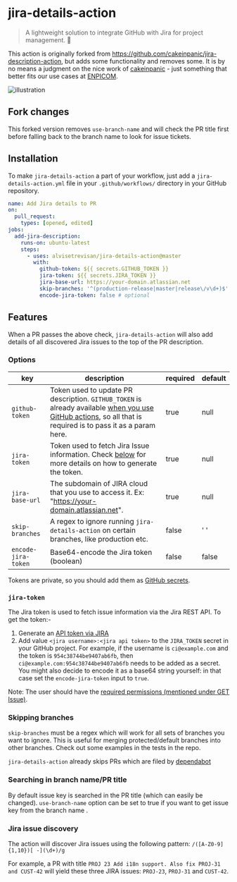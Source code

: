 # jira-details-action

> A lightweight solution to integrate GitHub with Jira for project management. 🔎

This action is originally forked from https://github.com/cakeinpanic/jira-description-action, but adds some functionality and removes some. It is by no means a judgment on the nice work of [cakeinpanic](https://github.com/cakeinpanic) - just something that better fits our use cases at [ENPICOM](https://www.enpicom.com).

![illustration](illustration.png)

## Fork changes

This forked version removes `use-branch-name` and will check the PR title first before falling back to the branch name to look for issue tickets.

## Installation

To make `jira-details-action` a part of your workflow, just add a `jira-details-action.yml` file in your `.github/workflows/` directory in your GitHub repository.

```yml
name: Add Jira details to PR
on:
  pull_request:
    types: [opened, edited]
jobs:
  add-jira-description:
    runs-on: ubuntu-latest
    steps:
      - uses: alvisetrevisan/jira-details-action@master
        with:
          github-token: ${{ secrets.GITHUB_TOKEN }}
          jira-token: ${{ secrets.JIRA_TOKEN }}
          jira-base-url: https://your-domain.atlassian.net
          skip-branches: '^(production-release|master|release\/v\d+)$' # optional
          encode-jira-token: false # optional
```

## Features
When a PR passes the above check, `jira-details-action` will also add details of all discovered Jira issues to the top of the PR description. 

### Options

| key                    | description                                                                                                                                                                                                                                                                                                        | required | default |
| ---------------------- | ------------------------------------------------------------------------------------------------------------------------------------------------------------------------------------------------------------------------------------------------------------------------------------------------------------------ | -------- | ------- |
| `github-token`         | Token used to update PR description. `GITHUB_TOKEN` is already available [when you use GitHub actions](https://help.github.com/en/actions/automating-your-workflow-with-github-actions/authenticating-with-the-github_token#about-the-github_token-secret), so all that is required is to pass it as a param here. | true     | null    |
| `jira-token`           | Token used to fetch Jira Issue information.  Check [below](#jira-token) for more details on how to generate the token.                                                                                                          | true     | null    |
| `jira-base-url`        | The subdomain of JIRA cloud that you use to access it. Ex: "https://your-domain.atlassian.net".                                                                                                                                                                                                                    | true     | null    |
| `skip-branches`        | A regex to ignore running `jira-details-action` on certain branches, like production etc.                                                                                                                                                                                                                                    | false    | ' '     | | false    | false     |
| `encode-jira-token`    | Base64-encode the Jira token (boolean)                                                                                                                                                                                                                                   | false    | false     |

Tokens are private, so you should add them as [GitHub secrets](https://help.github.com/en/actions/automating-your-workflow-with-github-actions/creating-and-using-encrypted-secrets).

### `jira-token`

The Jira token is used to fetch issue information via the Jira REST API. To get the token:-
1. Generate an [API token via JIRA](https://confluence.atlassian.com/cloud/api-tokens-938839638.html)
2. Add value `<jira username>:<jira api token>` to the `JIRA_TOKEN` secret in your GitHub project.
   For example, if the username is `ci@example.com` and the token is `954c38744be9407ab6fb`, then `ci@example.com:954c38744be9407ab6fb` needs to be added as a secret. You might also decide to encode it as a base64 string yourself: in that case set the `encode-jira-token` input to `true`.

Note: The user should have the [required permissions (mentioned under GET Issue)](https://developer.atlassian.com/cloud/jira/platform/rest/v3/?utm_source=%2Fcloud%2Fjira%2Fplatform%2Frest%2F&utm_medium=302#api-rest-api-3-issue-issueIdOrKey-get).

### Skipping branches

`skip-branches` must be a regex which will work for all sets of branches you want to ignore. This is useful for merging protected/default branches into other branches. Check out some examples in the tests in the repo.

`jira-details-action` already skips PRs which are filed by [dependabot](https://github.com/marketplace/dependabot-preview)

### Searching in branch name/PR title

By default issue key is searched in the PR title (which can easily be changed). `use-branch-name` option can be set to true if you want to get issue key from the branch name .

### Jira issue discovery
The action will discover Jira issues using the following pattern: 
```/([A-Z0-9]{1,10})[ -](\d+)/g```

For example, a PR with title `PROJ 23 Add i18n support. Also fix PROJ-31 and CUST-42` will yield these three JIRA issues: `PROJ-23`, `PROJ-31` and `CUST-42`.
